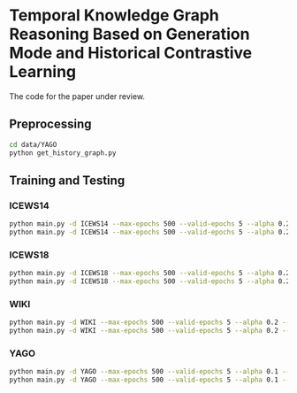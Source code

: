 # Temporal Knowledge Graph Reasoning Based on Generation Mode and Historical Contrastive Learning

The code for the paper under review.

## Preprocessing
```bash
cd data/YAGO
python get_history_graph.py
```

## Training and Testing
### ICEWS14
```bash
python main.py -d ICEWS14 --max-epochs 500 --valid-epochs 5 --alpha 0.2 --beta 0.1 --lambdax 2.0 --batch-size 1024 --lr 0.001 --save_dir SAVE --eva_dir SAVE --time-stamp 1 --entity subject
python main.py -d ICEWS14 --max-epochs 500 --valid-epochs 5 --alpha 0.2 --beta 0.1 --lambdax 2.0 --batch-size 1024 --lr 0.001 --save_dir SAVE --eva_dir SAVE --time-stamp 1 --entity object
```

### ICEWS18
```bash
python main.py -d ICEWS18 --max-epochs 500 --valid-epochs 5 --alpha 0.2 --beta 0.1 --lambdax 2.0 --batch-size 1024 --lr 0.001 --save_dir SAVE --eva_dir SAVE --time-stamp 24 --entity subject
python main.py -d ICEWS18 --max-epochs 500 --valid-epochs 5 --alpha 0.2 --beta 0.1 --lambdax 2.0 --batch-size 1024 --lr 0.001 --save_dir SAVE --eva_dir SAVE --time-stamp 24 --entity object
```

### WIKI
```bash
python main.py -d WIKI --max-epochs 500 --valid-epochs 5 --alpha 0.2 --beta 0.1 --lambdax 10.0 --batch-size 1024 --lr 0.001 --save_dir SAVE --eva_dir SAVE --time-stamp 1 --entity subject
python main.py -d WIKI --max-epochs 500 --valid-epochs 5 --alpha 0.2 --beta 0.1 --lambdax 10.0 --batch-size 1024 --lr 0.001 --save_dir SAVE --eva_dir SAVE --time-stamp 1 --entity object
```

### YAGO
```bash
python main.py -d YAGO --max-epochs 500 --valid-epochs 5 --alpha 0.1 --beta 0.1 --lambdax 10.0 --batch-size 1024 --lr 0.001 --save_dir SAVE --eva_dir SAVE --time-stamp 1 --entity subject
python main.py -d YAGO --max-epochs 500 --valid-epochs 5 --alpha 0.1 --beta 0.1 --lambdax 10.0 --batch-size 1024 --lr 0.001 --save_dir SAVE --eva_dir SAVE --time-stamp 1 --entity object
```
